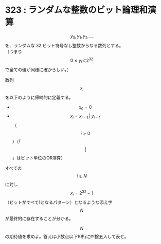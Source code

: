 # 323 : ランダムな整数のビット論理和演算

$$y_0, y_1, y_2, \dots$$を、ランダムな 32 ビット符号なし整数からなる数列とする。  
（つまり$$0 \leq y_i＜2^{32}$$で全ての値が同様に確からしい。）

数列$$x_i$$を以下のように帰納的に定義する。

* $$x_0 = 0$$
* $$x_i = x_{i-1} \;|\; y_{i-1}$$（$$i>0$$）（「$$|$$」はビット単位のOR演算）

すべての$$i \geq N$$に対し$$x_i = 2^{32}-1$$（ビットがすべて1となるパターン）となるような添え字$$N$$が最終的に存在することが分かる。

$$N$$の期待値を求めよ。答えは小数点以下10桁に四捨五入して表せ。

